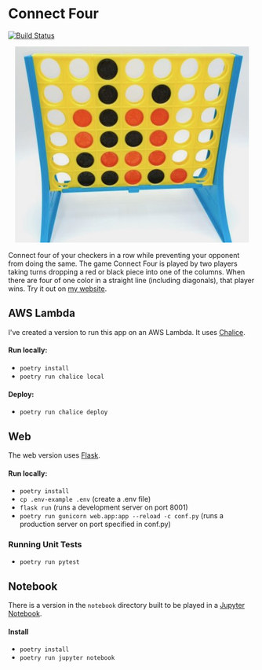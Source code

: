 # Connect Four
[![Build Status](https://app.travis-ci.com/rsouthwi/connect-four.svg?branch=main)](https://app.travis-ci.com/rsouthwi/connect-four)
<p align="center" width="100%">
<img src="c4.jpg">
</p>

Connect four of your checkers in a row while preventing your opponent from doing the same.
The game Connect Four is played by two players taking turns dropping a red or black piece into one of the columns.
When there are four of one color in a straight line (including diagonals), that player wins.
Try it out on [my website](https://ronsouthwick.com/connect4).

## AWS Lambda
I've created a version to run this app on an AWS Lambda.  It uses [Chalice](https://github.com/aws/chalice).
#### Run locally:
* `poetry install`
* `poetry run chalice local`

#### Deploy:
* `poetry run chalice deploy`

## Web
The web version uses [Flask](https://flask.palletsprojects.com/en/2.2.x/).
#### Run locally:
* `poetry install`
* `cp .env-example .env`  (create a .env file)
* `flask run`  (runs a development server on port 8001)
* `poetry run gunicorn web.app:app --reload -c conf.py` (runs a production server on port specified in conf.py)

### Running Unit Tests
* `poetry run pytest`

## Notebook
There is a version in the `notebook` directory built to be played in a [Jupyter Notebook](https://github.com/jupyter/notebook).
#### Install
* `poetry install`
* `poetry run jupyter notebook`